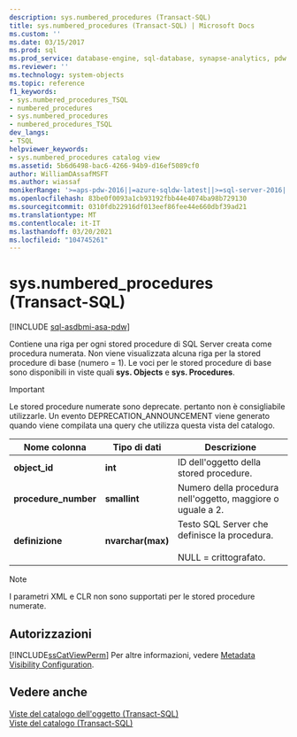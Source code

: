 ```yaml
---
description: sys.numbered_procedures (Transact-SQL)
title: sys.numbered_procedures (Transact-SQL) | Microsoft Docs
ms.custom: ''
ms.date: 03/15/2017
ms.prod: sql
ms.prod_service: database-engine, sql-database, synapse-analytics, pdw
ms.reviewer: ''
ms.technology: system-objects
ms.topic: reference
f1_keywords:
- sys.numbered_procedures_TSQL
- numbered_procedures
- sys.numbered_procedures
- numbered_procedures_TSQL
dev_langs:
- TSQL
helpviewer_keywords:
- sys.numbered_procedures catalog view
ms.assetid: 5b6d6498-bac6-4266-94b9-d16ef5089cf0
author: WilliamDAssafMSFT
ms.author: wiassaf
monikerRange: '>=aps-pdw-2016||=azure-sqldw-latest||>=sql-server-2016||>=sql-server-linux-2017||=azuresqldb-mi-current'
ms.openlocfilehash: 83be0f0093a1cb93192fbb44e4074ba98b729130
ms.sourcegitcommit: 0310fdb22916df013eef86fee44e660dbf39ad21
ms.translationtype: MT
ms.contentlocale: it-IT
ms.lasthandoff: 03/20/2021
ms.locfileid: "104745261"
---
```

# <a name="sysnumbered_procedures-transact-sql"></a>sys.numbered_procedures (Transact-SQL)
[!INCLUDE [sql-asdbmi-asa-pdw](../../includes/applies-to-version/sql-asdbmi-asa-pdw.md)]

  Contiene una riga per ogni stored procedure di SQL Server creata come procedura numerata. Non viene visualizzata alcuna riga per la stored procedure di base (numero = 1). Le voci per le stored procedure di base sono disponibili in viste quali **sys. Objects** e **sys. Procedures**.  
  
> [!IMPORTANT]  
>  Le stored procedure numerate sono deprecate. pertanto non è consigliabile utilizzarle. Un evento DEPRECATION_ANNOUNCEMENT viene generato quando viene compilata una query che utilizza questa vista del catalogo.  
  
|Nome colonna|Tipo di dati|Descrizione|  
|-----------------|---------------|-----------------|  
|**object_id**|**int**|ID dell'oggetto della stored procedure.|  
|**procedure_number**|**smallint**|Numero della procedura nell'oggetto, maggiore o uguale a 2.|  
|**definizione**|**nvarchar(max)**|Testo SQL Server che definisce la procedura.<br /><br /> NULL = crittografato.|  
  
> [!NOTE]  
>  I parametri XML e CLR non sono supportati per le stored procedure numerate.  
  
## <a name="permissions"></a>Autorizzazioni  
 [!INCLUDE[ssCatViewPerm](../../includes/sscatviewperm-md.md)] Per altre informazioni, vedere [Metadata Visibility Configuration](../../relational-databases/security/metadata-visibility-configuration.md).  
  
## <a name="see-also"></a>Vedere anche  
 [Viste del catalogo dell'oggetto &#40;Transact-SQL&#41;](../../relational-databases/system-catalog-views/object-catalog-views-transact-sql.md)   
 [Viste del catalogo &#40;Transact-SQL&#41;](../../relational-databases/system-catalog-views/catalog-views-transact-sql.md)  
  
  
